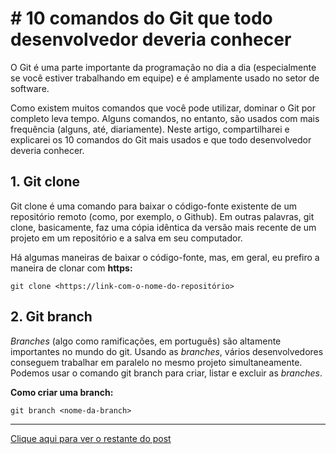 # # 10 comandos do Git que todo desenvolvedor deveria conhecer

O Git é uma parte importante da programação no dia a dia (especialmente se você estiver trabalhando em equipe) e é amplamente usado no setor de software.

Como existem muitos comandos que você pode utilizar, dominar o Git por completo leva tempo. Alguns comandos, no entanto, são usados com mais frequência (alguns, até, diariamente). Neste artigo, compartilharei e explicarei os 10 comandos do Git mais usados e que todo desenvolvedor deveria conhecer.

## **1. Git clone**

Git clone é uma comando para baixar o código-fonte existente de um repositório remoto (como, por exemplo, o Github). Em outras palavras, git clone, basicamente, faz uma cópia idêntica da versão mais recente de um projeto em um repositório e a salva em seu computador.

Há algumas maneiras de baixar o código-fonte, mas, em geral, eu prefiro a maneira de clonar  com **https:**

```
git clone <https://link-com-o-nome-do-repositório>
```
## **2. Git branch**

_Branches_  (algo como ramificações, em português) são altamente importantes no mundo do git. Usando as  _branches_, vários desenvolvedores conseguem trabalhar em paralelo no mesmo projeto simultaneamente. Podemos usar o comando git branch para criar, listar e excluir as  _branches_.

**Como criar uma branch:**

```
git branch <nome-da-branch>
```
---

[Clique aqui para ver o restante do post](https://www.freecodecamp.org/portuguese/news/10-comandos-do-git-que-todo-desenvolvedor-deveria-conhecer/)